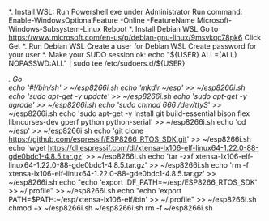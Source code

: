 *. Install WSL:
	Run Powershell.exe under Administrator
	Run command:
		Enable-WindowsOptionalFeature -Online -FeatureName Microsoft-Windows-Subsystem-Linux
	Reboot
*. Install Debian WSL
	Go to https://www.microsoft.com/en-us/p/debian-gnu-linux/9msvkqc78pk6
	Click Get
*. Run Debian WSL
	Create a user for Debian WSL
	Create password for your user
*. Make your SUDO session ok:
	 echo "${USER} ALL=(ALL) NOPASSWD:ALL" | sudo tee /etc/sudoers.d/${USER}

*. Go	 
echo '#!/bin/sh' > ~/esp8266i.sh
echo 'mkdir ~/esp' >> ~/esp8266i.sh
echo 'sudo apt-get -y update' >> ~/esp8266i.sh
echo 'sudo apt-get -y ugrade' >> ~/esp8266i.sh
echo 'sudo chmod 666 /dev/ttyS*' >> ~/esp8266i.sh
echo 'sudo apt-get -y install git build-essential bison flex libncurses-dev gperf python python-serial' >> ~/esp8266i.sh
echo 'cd ~/esp' >> ~/esp8266i.sh
echo 'git clone https://github.com/espressif/ESP8266_RTOS_SDK.git' >> ~/esp8266i.sh
echo 'wget https://dl.espressif.com/dl/xtensa-lx106-elf-linux64-1.22.0-88-gde0bdc1-4.8.5.tar.gz' >> ~/esp8266i.sh
echo 'tar -zxf xtensa-lx106-elf-linux64-1.22.0-88-gde0bdc1-4.8.5.tar.gz' >> ~/esp8266i.sh
echo 'rm -f xtensa-lx106-elf-linux64-1.22.0-88-gde0bdc1-4.8.5.tar.gz' >> ~/esp8266i.sh
echo "echo 'export IDF_PATH=~/esp/ESP8266_RTOS_SDK' >> ~/.profile" >> ~/esp8266i.sh
echo "echo 'export PATH=$PATH:~/esp/xtensa-lx106-elf/bin' >> ~/.profile" >> ~/esp8266i.sh
chmod +x ~/esp8266i.sh
~/esp8266i.sh
rm -f ~/esp8266i.sh

